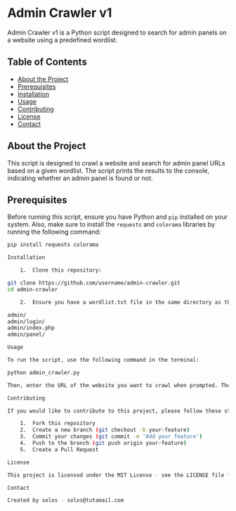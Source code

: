 # Admin Crawler v1

Admin Crawler v1 is a Python script designed to search for admin panels on a website using a predefined wordlist.

## Table of Contents

- [About the Project](#about-the-project)
- [Prerequisites](#prerequisites)
- [Installation](#installation)
- [Usage](#usage)
- [Contributing](#contributing)
- [License](#license)
- [Contact](#contact)

## About the Project

This script is designed to crawl a website and search for admin panel URLs based on a given wordlist. The script prints the results to the console, indicating whether an admin panel is found or not.

## Prerequisites

Before running this script, ensure you have Python and `pip` installed on your system. Also, make sure to install the `requests` and `colorama` libraries by running the following command:

```bash
pip install requests colorama

Installation

	1.	Clone this repository:

git clone https://github.com/username/admin-crawler.git
cd admin-crawler

	2.	Ensure you have a wordlist.txt file in the same directory as the script. This file should contain a list of paths to search for the admin panel, one per line. Example:

admin/
admin/login/
admin/index.php
admin/panel/

Usage

To run the script, use the following command in the terminal:

python admin_crawler.py

Then, enter the URL of the website you want to crawl when prompted. The script will attempt each path from the wordlist as part of the URL and print the results to the console.

Contributing

If you would like to contribute to this project, please follow these steps:

	1.	Fork this repository
	2.	Create a new branch (git checkout -b your-feature)
	3.	Commit your changes (git commit -m 'Add your feature')
	4.	Push to the branch (git push origin your-feature)
	5.	Create a Pull Request

License

This project is licensed under the MIT License - see the LICENSE file for details.

Contact

Created by solos - solos@tutamail.com
